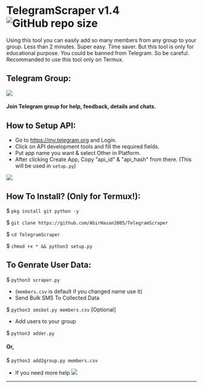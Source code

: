 # TelegramScraper v1.4 ![GitHub repo size](https://img.shields.io/github/repo-size/AbirHasan2005/TelegramScraper?label=Repo%20Size)
Using this tool you can easily add so many members from any group to your group. Less than 2 minutes. Super easy. Time saver. But this tool is only for educational purpose. You could be banned from Telegram. So be careful. Recommanded to use this tool only on Termux.

## Telegram Group:
<a href="https://t.me/DevsZone"><img src="https://img.shields.io/badge/Join-Telegram%20Group-blue.svg?logo=telegram"></a>
#### Join Telegram group for help, feedback, details and chats.

## How to Setup API:
- Go to https://my.telegram.org and Login.
- Click on API development tools and fill the required fields.
- Put app name you want & select Other in Platform.
- After clicking Create App, Copy "api_id" & "api_hash" from there. (This will be used in `setup.py`)
<p><img src="https://i1.wp.com/python.gotrained.com/wp-content/uploads/2019/01/desc.png?resize=768%2C479&ssl=1"></p>

## How To Install? (Only for Termux!):

$ `pkg install git python -y`

$ `git clone https://github.com/AbirHasan2005/TelegramScraper`

$ `cd TelegramScraper`

$ `chmod +x * && python3 setup.py`

## To Genrate User Data:

$ `python3 scraper.py`

- (`members.csv` is default if you changed name use it)
- Send Bulk SMS To Collected Data

$ `python3 smsbot.py members.csv` [Optional]

- Add users to your group

$ `python3 adder.py `

#### Or,

$ `python3 add2group.py members.csv`

- If you need more help <a href="https://t.me/DevsZone"><img src="https://img.shields.io/badge/Join-Telegram%20Group-blue.svg?logo=telegram"></a>
---

